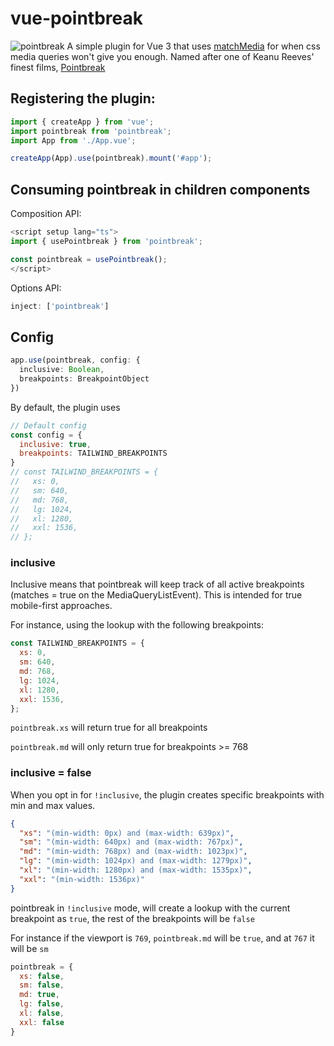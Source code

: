 # vue-pointbreak
![pointbreak](https://shmaryeh.s3.amazonaws.com/opensource/pointbreak.png)
A simple plugin for Vue 3 that uses [matchMedia](https://developer.mozilla.org/en-US/docs/Web/API/Window/matchMedia) for when css media queries won't give you enough. Named after one of Keanu Reeves' finest films, [Pointbreak](https://www.imdb.com/title/tt0102685/) 

## Registering the plugin: 

```js
import { createApp } from 'vue';
import pointbreak from 'pointbreak';
import App from './App.vue';

createApp(App).use(pointbreak).mount('#app');
```

## Consuming pointbreak in children components
Composition API:  
```js
<script setup lang="ts">
import { usePointbreak } from 'pointbreak';

const pointbreak = usePointbreak();
</script>
```

Options API: 
```js
inject: ['pointbreak']
```
## Config
```ts
app.use(pointbreak, config: {
  inclusive: Boolean,
  breakpoints: BreakpointObject
})
```
By default, the plugin uses

```js
// Default config
const config = {
  inclusive: true,
  breakpoints: TAILWIND_BREAKPOINTS
}
// const TAILWIND_BREAKPOINTS = {
//   xs: 0,
//   sm: 640,
//   md: 768,
//   lg: 1024,
//   xl: 1280,
//   xxl: 1536,
// };
```
### inclusive 
Inclusive means that pointbreak will keep track of all active breakpoints (matches = true on the MediaQueryListEvent). This is intended for true mobile-first approaches. 

For instance, using the lookup with the following breakpoints: 
```js
const TAILWIND_BREAKPOINTS = {
  xs: 0,
  sm: 640,
  md: 768,
  lg: 1024,
  xl: 1280,
  xxl: 1536,
};
```

`pointbreak.xs` will return true for all breakpoints

`pointbreak.md` will only return true for breakpoints >= 768

### inclusive = false
When you opt in for `!inclusive`, the plugin creates specific breakpoints with min and max values. 
```json
{
  "xs": "(min-width: 0px) and (max-width: 639px)",
  "sm": "(min-width: 640px) and (max-width: 767px)",
  "md": "(min-width: 768px) and (max-width: 1023px)",
  "lg": "(min-width: 1024px) and (max-width: 1279px)",
  "xl": "(min-width: 1280px) and (max-width: 1535px)",
  "xxl": "(min-width: 1536px)"
}
```

pointbreak in `!inclusive` mode, will create a lookup with the current breakpoint as `true`, the rest of the breakpoints will be `false`

For instance if the viewport is `769`, `pointbreak.md` will be `true`, and at `767` it will be `sm`
```js
pointbreak = {
  xs: false,
  sm: false,
  md: true,
  lg: false,
  xl: false,
  xxl: false
}
```
